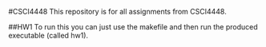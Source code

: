 #CSCI4448
This repository is for all assignments from CSCI4448.

##HW1
To run this you can just use the makefile and then run the produced executable (called hw1).
